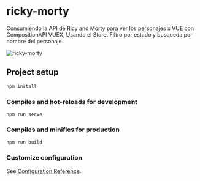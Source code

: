 # ricky-morty
Consumiendo la API de Ricy and Morty para ver los personajes x VUE con CompositionAPI VUEX,
Usando el Store. Filtro por estado y busqueda por nombre del personaje.

![ricky-morty](https://user-images.githubusercontent.com/20076596/155763117-b29eaaee-46ea-4ea4-9559-c0ef6b44b790.png)


## Project setup
```
npm install
```

### Compiles and hot-reloads for development
```
npm run serve
```

### Compiles and minifies for production
```
npm run build
```

### Customize configuration
See [Configuration Reference](https://cli.vuejs.org/config/).

